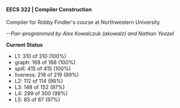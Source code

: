 #### EECS 322 | Compiler Construction 

Compiler for Robby Findler's course at Northwestern University

*--Pair-programmed by Alex Kowalczuk (akowalz) and Nathan Yeazel*

**Current Status**

* L1: 310 of 310 (100%)
* graph: 168 of 168 (100%)
* spill: 415 of 415 (100%)
* liveness: 218 of 219 (99%)
* L2: 112 of 114 (98%)
* L3: 148 of 152 (97%)
* L4: 299 of 300 (99%)
* L5: 85 of 87 (97%)
